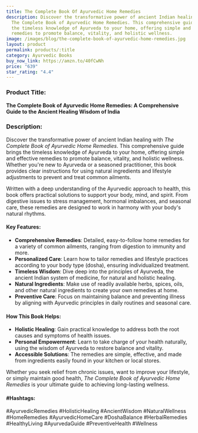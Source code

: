 ```yaml
---
title: The Complete Book Of Ayurvedic Home Remedies
description: Discover the transformative power of ancient Indian healing with
  The Complete Book of Ayurvedic Home Remedies. This comprehensive guide brings
  the timeless knowledge of Ayurveda to your home, offering simple and effective
  remedies to promote balance, vitality, and holistic wellness.
image: /images/blog/the-complete-book-of-ayurvedic-home-remedies.jpg
layout: product
permalink: products/:title
category: Ayurvedic Books
buy_now_link: https://amzn.to/40fCwNh
price: "639"
star_rating: "4.4"
---
```

### Product Title:
**The Complete Book of Ayurvedic Home Remedies: A Comprehensive Guide to the Ancient Healing Wisdom of India**

### Description:
Discover the transformative power of ancient Indian healing with *The Complete Book of Ayurvedic Home Remedies*. This comprehensive guide brings the timeless knowledge of Ayurveda to your home, offering simple and effective remedies to promote balance, vitality, and holistic wellness. Whether you're new to Ayurveda or a seasoned practitioner, this book provides clear instructions for using natural ingredients and lifestyle adjustments to prevent and treat common ailments.

Written with a deep understanding of the Ayurvedic approach to health, this book offers practical solutions to support your body, mind, and spirit. From digestive issues to stress management, hormonal imbalances, and seasonal care, these remedies are designed to work in harmony with your body's natural rhythms.

#### Key Features:
- **Comprehensive Remedies**: Detailed, easy-to-follow home remedies for a variety of common ailments, ranging from digestion to immunity and more.
- **Personalized Care**: Learn how to tailor remedies and lifestyle practices according to your body type (dosha), ensuring individualized treatment.
- **Timeless Wisdom**: Dive deep into the principles of Ayurveda, the ancient Indian system of medicine, for natural and holistic healing.
- **Natural Ingredients**: Make use of readily available herbs, spices, oils, and other natural ingredients to create your own remedies at home.
- **Preventive Care**: Focus on maintaining balance and preventing illness by aligning with Ayurvedic principles in daily routines and seasonal care.

#### How This Book Helps:
- **Holistic Healing**: Gain practical knowledge to address both the root causes and symptoms of health issues.
- **Personal Empowerment**: Learn to take charge of your health naturally, using the wisdom of Ayurveda to restore balance and vitality.
- **Accessible Solutions**: The remedies are simple, effective, and made from ingredients easily found in your kitchen or local stores.

Whether you seek relief from chronic issues, want to improve your lifestyle, or simply maintain good health, *The Complete Book of Ayurvedic Home Remedies* is your ultimate guide to achieving long-lasting wellness.

#### #Hashtags:
#AyurvedicRemedies #HolisticHealing #AncientWisdom #NaturalWellness #HomeRemedies #AyurvedicHomeCare #DoshaBalance #HerbalRemedies #HealthyLiving #AyurvedaGuide #PreventiveHealth #Wellness
